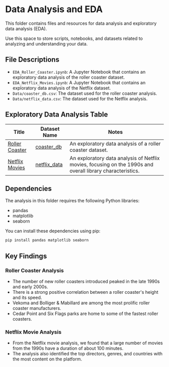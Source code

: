# Data Analysis and EDA

This folder contains files and resources for data analysis and exploratory data analysis (EDA).

Use this space to store scripts, notebooks, and datasets related to analyzing and understanding your data.

## File Descriptions

- `EDA_Roller_Coaster.ipynb`: A Jupyter Notebook that contains an exploratory data analysis of the roller coaster dataset.
- `EDA_Netflix_Movies.ipynb`: A Jupyter Notebook that contains an exploratory data analysis of the Netflix dataset.
- `Data/coaster_db.csv`: The dataset used for the roller coaster analysis.
- `Data/netflix_data.csv`: The dataset used for the Netflix analysis.

## Exploratory Data Analysis Table

| Title                                     | Dataset Name               | Notes                                                                  |
|-------------------------------------------|----------------------------|------------------------------------------------------------------------|
| [Roller Coaster](./EDA_Roller_Coaster.ipynb) | [coaster_db](./Data/coaster_db.csv) | An exploratory data analysis of a roller coaster dataset. |
| [Netflix Movies](./EDA_Netflix_Movies.ipynb) | [netflix_data](./Data/netflix_data.csv) | An exploratory data analysis of Netflix movies, focusing on the 1990s and overall library characteristics. |

## Dependencies

The analysis in this folder requires the following Python libraries:

- pandas
- matplotlib
- seaborn

You can install these dependencies using pip:

```bash
pip install pandas matplotlib seaborn
```

## Key Findings

### Roller Coaster Analysis
- The number of new roller coasters introduced peaked in the late 1990s and early 2000s.
- There is a strong positive correlation between a roller coaster's height and its speed.
- Vekoma and Bolliger & Mabillard are among the most prolific roller coaster manufacturers.
- Cedar Point and Six Flags parks are home to some of the fastest roller coasters.

### Netflix Movie Analysis
- From the Netflix movie analysis, we found that a large number of movies from the 1990s have a duration of about 100 minutes. 
- The analysis also identified the top directors, genres, and countries with the most content on the platform.
